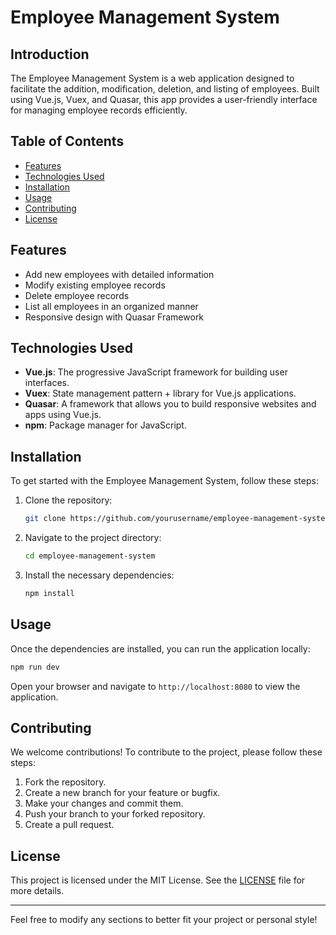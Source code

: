 # Employee Management System

## Introduction

The Employee Management System is a web application designed to facilitate the addition, modification, deletion, and listing of employees. Built using Vue.js, Vuex, and Quasar, this app provides a user-friendly interface for managing employee records efficiently.

## Table of Contents

- [Features](#features)
- [Technologies Used](#technologies-used)
- [Installation](#installation)
- [Usage](#usage)
- [Contributing](#contributing)
- [License](#license)

## Features

- Add new employees with detailed information
- Modify existing employee records
- Delete employee records
- List all employees in an organized manner
- Responsive design with Quasar Framework

## Technologies Used

- **Vue.js**: The progressive JavaScript framework for building user interfaces.
- **Vuex**: State management pattern + library for Vue.js applications.
- **Quasar**: A framework that allows you to build responsive websites and apps using Vue.js.
- **npm**: Package manager for JavaScript.

## Installation

To get started with the Employee Management System, follow these steps:

1. Clone the repository:

   ```bash
   git clone https://github.com/yourusername/employee-management-system.git
   ```

2. Navigate to the project directory:

   ```bash
   cd employee-management-system
   ```

3. Install the necessary dependencies:

   ```bash
   npm install
   ```

## Usage

Once the dependencies are installed, you can run the application locally:

```bash
npm run dev
```

Open your browser and navigate to `http://localhost:8080` to view the application.

## Contributing

We welcome contributions! To contribute to the project, please follow these steps:

1. Fork the repository.
2. Create a new branch for your feature or bugfix.
3. Make your changes and commit them.
4. Push your branch to your forked repository.
5. Create a pull request.

## License

This project is licensed under the MIT License. See the [LICENSE](LICENSE) file for more details.

---

Feel free to modify any sections to better fit your project or personal style!